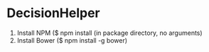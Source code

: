 # DecisionHelper

1. Install NPM ($ npm install (in package directory, no arguments)
2. Install Bower ($ npm install -g bower)

